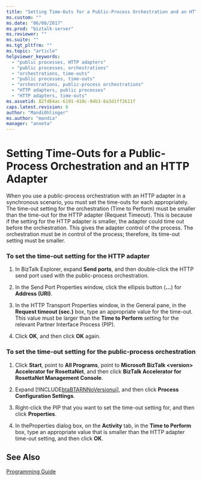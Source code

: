 ```yaml
---
title: "Setting Time-Outs for a Public-Process Orchestration and an HTTP Adapter | Microsoft Docs"
ms.custom: ""
ms.date: "06/08/2017"
ms.prod: "biztalk-server"
ms.reviewer: ""
ms.suite: ""
ms.tgt_pltfrm: ""
ms.topic: "article"
helpviewer_keywords: 
  - "public processes, HTTP adapters"
  - "public processes, orchestrations"
  - "orchestrations, time-outs"
  - "public processes, time-outs"
  - "orchestrations, public-process orchestrations"
  - "HTTP adapters, public processes"
  - "HTTP adapters, time-outs"
ms.assetid: 82fd64ac-6191-410c-94b3-8a3d1ff2611f
caps.latest.revision: 6
author: "MandiOhlinger"
ms.author: "mandia"
manager: "anneta"
---
```

# Setting Time-Outs for a Public-Process Orchestration and an HTTP Adapter
When you use a public-process orchestration with an HTTP adapter in a synchronous scenario, you must set the time-outs for each appropriately. The time-out setting for the orchestration (Time to Perform) must be smaller than the time-out for the HTTP adapter (Request Timeout). This is because if the setting for the HTTP adapter is smaller, the adapter could time out before the orchestration. This gives the adapter control of the process. The orchestration must be in control of the process; therefore, its time-out setting must be smaller.  
  
### To set the time-out setting for the HTTP adapter  
  
1.  In BizTalk Explorer, expand **Send ports**, and then double-click the HTTP send port used with the public-process orchestration.  
  
2.  In the Send Port Properties window, click the ellipsis button (**...**) for **Address (URI)**.  
  
3.  In the HTTP Transport Properties window, in the General pane, in the **Request timeout (sec.)** box, type an appropriate value for the time-out. This value must be larger than the **Time to Perform** setting for the relevant Partner Interface Process (PIP).  
  
4.  Click **OK**, and then click **OK** again.  
  
### To set the time-out setting for the public-process orchestration  
  
1.  Click **Start**, point to **All Programs**, point to **Microsoft BizTalk \<version> Accelerator for RosettaNet**, and then click  **BizTalk Accelerator for RosettaNet Management Console**.  
  
2.  Expand [!INCLUDE[btaBTARNNoVersionui](../../includes/btabtarnnoversionui-md.md)], and then click **Process Configuration Settings**.  
  
3.  Right-click the PIP that you want to set the time-out setting for, and then click **Properties**.  
  
4.  In theProperties dialog box, on the **Activity** tab, in the **Time to Perform** box, type an appropriate value that is smaller than the HTTP adapter time-out setting, and then click **OK**.  
  
## See Also  
 [Programming Guide](../../adapters-and-accelerators/accelerator-rosettanet/programming-guide2.md)